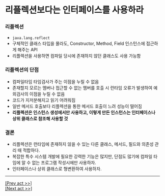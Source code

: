 # 리플렉션보다는 인터페이스를 사용하라
### 리플렉션
* `java.lang.reflect`
* 구체적인 클래스 타입을 몰라도, Constructor, Method, Field 인스턴스에 접근하게 해주는 API
* 리플렉션을 사용하면 컴파일 당시에 존재하지 않던 클래스도 사용 가능함
### 리플렉션의 단점
* 컴파일타임 타임검사가 주는 이점을 누릴 수 없음
* 존재할지 모르는 멤버나 접근할 수 없는 멤버를 호출 시 런타임 오류가 발생하여 예외검사의 이점을 누릴 수 없음
* 코드가 지저분해지고 읽기 어려워짐
* 일반 메서드 호출보다 리플렉션을 통한 메서드 호출이 느려 성능이 떨어짐
* **리플렉션은 인스턴스 생성에서만 사용하고, 이렇게 만든 인스턴스는 인터페이스나 상위 클래스로 참조해 사용할 것**
### 결론
* 리플렉션은 런타임에 존재하지 않을 수 있는 다른 클래스, 메서드, 필드와 의존성 관리 때 적합하다.
* 복잡한 특수 시스템 개발에 필요한 강력한 기능은 많지만, 단점도 많기에 컴파일 타임에 알 수 없는 프로그램 작성시에만 사용하자.
* 인터페이스나 상위 클래스로 형변환하여 사용하자.
---
[[Prev act >>]](../act8/README.md)  
[[Next act >>]](../act10/README.md)